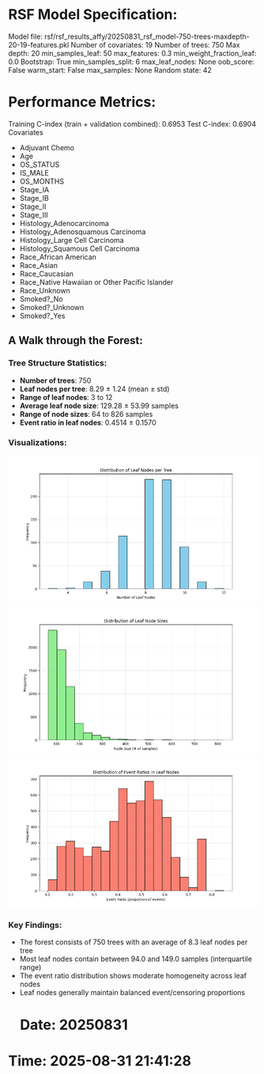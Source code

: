 # RSF Model Specification:
Model file: rsf/rsf_results_affy/20250831_rsf_model-750-trees-maxdepth-20-19-features.pkl
Number of covariates: 19
Number of trees: 750
Max depth: 20
min_samples_leaf: 50
max_features: 0.3
min_weight_fraction_leaf: 0.0
Bootstrap: True
min_samples_split: 6
max_leaf_nodes: None
oob_score: False
warm_start: False
max_samples: None
Random state: 42
# Performance Metrics:
Training C-index (train + validation combined): 0.6953
Test C-index: 0.6904
Covariates 
- Adjuvant Chemo
- Age
- OS_STATUS
- IS_MALE
- OS_MONTHS
- Stage_IA
- Stage_IB
- Stage_II
- Stage_III
- Histology_Adenocarcinoma
- Histology_Adenosquamous Carcinoma
- Histology_Large Cell Carcinoma
- Histology_Squamous Cell Carcinoma
- Race_African American
- Race_Asian
- Race_Caucasian
- Race_Native Hawaiian or Other Pacific Islander
- Race_Unknown
- Smoked?_No
- Smoked?_Unknown
- Smoked?_Yes

 ## A Walk through the Forest:

### Tree Structure Statistics:
- **Number of trees**: 750
- **Leaf nodes per tree**: 8.29 ± 1.24 (mean ± std)
- **Range of leaf nodes**: 3 to 12
- **Average leaf node size**: 129.28 ± 53.99 samples
- **Range of node sizes**: 64 to 826 samples
- **Event ratio in leaf nodes**: 0.4514 ± 0.1570

### Visualizations:
![Distribution of Leaf Nodes per Tree](20250831_leaf_nodes_distribution.png)
![Distribution of Leaf Node Sizes](20250831_node_sizes_distribution.png)
![Distribution of Event Ratios in Leaf Nodes](20250831_event_ratios_distribution.png)

### Key Findings:
- The forest consists of 750 trees with an average of 8.3 leaf nodes per tree
- Most leaf nodes contain between 94.0 and 149.0 samples (interquartile range)
- The event ratio distribution shows moderate homogeneity across leaf nodes
- Leaf nodes generally maintain balanced event/censoring proportions
    # Date: 20250831
# Time: 2025-08-31 21:41:28

